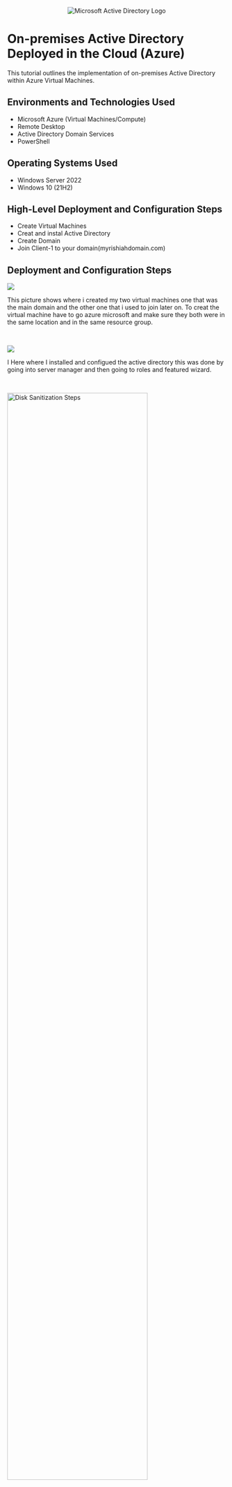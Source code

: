 <p align="center">
<img src="https://i.imgur.com/pU5A58S.png" alt="Microsoft Active Directory Logo"/>
</p>

<h1>On-premises Active Directory Deployed in the Cloud (Azure)</h1>
This tutorial outlines the implementation of on-premises Active Directory within Azure Virtual Machines.<br />


<h2>Environments and Technologies Used</h2>

- Microsoft Azure (Virtual Machines/Compute)
- Remote Desktop
- Active Directory Domain Services
- PowerShell

<h2>Operating Systems Used </h2>

- Windows Server 2022
- Windows 10 (21H2)

<h2>High-Level Deployment and Configuration Steps</h2>

- Create Virtual Machines
- Creat and instal Active Directory
- Create Domain
- Join Client-1 to your domain(myrishiahdomain.com)

<h2>Deployment and Configuration Steps</h2>

<p>
<img src="https://i.imgur.com/agpkN8q.png"/>
</p>
<p>
This picture shows where i created my two virtual machines one that was the main domain and the other one that i used to join later on. To creat the virtual machine have to go azure microsoft and make sure they both were in the same location and in the same resource group. 
</p>
<br />

<p>
<img src="https://i.imgur.com/hzzpQmS.png"/>
</p>
<p>I
Here where I installed and configued the active directory this was done by going into server manager and then going to roles and featured wizard.
</p>
<br />

<p>
<img src="https://i.imgur.com/DJmEXEB.png" height="80%" width="80%" alt="Disk Sanitization Steps"/>
</p>
<p>
Lorem ipsum dolor sit amet, consectetur adipiscing elit, sed do eiusmod tempor incididunt ut labore et dolore magna aliqua. Ut enim ad minim veniam, quis nostrud exercitation ullamco laboris nisi ut aliquip ex ea commodo consequat. Duis aute irure dolor in reprehenderit in voluptate velit esse cillum dolore eu fugiat nulla pariatur.
</p>
<br />
